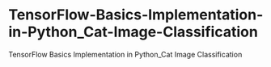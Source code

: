 # TensorFlow-Basics-Implementation-in-Python_Cat-Image-Classification
TensorFlow Basics Implementation in Python_Cat Image Classification

